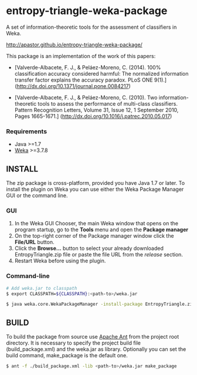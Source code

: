 # entropy-triangle-weka-package
A set of information-theoretic tools for the assessment of classifiers in Weka.

http://apastor.github.io/entropy-triangle-weka-package/

This package is an implementation of the work of this papers:

* [Valverde-Albacete, F. J., & Peláez-Moreno, C. (2014).
 100% classification accuracy considered harmful:
 The normalized information transfer factor explains the accuracy paradox.
 PLoS ONE 9(1).]
 (http://dx.doi.org/10.1371/journal.pone.0084217)

* [Valverde-Albacete, F. J., & Peláez-Moreno, C. (2010).
 Two information-theoretic tools to assess the performance of multi-class classifiers.
 Pattern Recognition Letters, Volume 31, Issue 12, 1 September 2010, Pages 1665-1671.]
 (http://dx.doi.org/10.1016/j.patrec.2010.05.017)

### Requirements
- Java >=1.7
- [Weka](http://www.cs.waikato.ac.nz/~ml/weka/) >=3.7.8

## INSTALL
The zip package is cross-platform, provided you have Java 1.7 or later.
To install the plugin on Weka you can use either the Weka Package Manager GUI or the command line.

### GUI
1. In the Weka GUI Chooser, the main Weka window that opens on the program startup, go to the **Tools** menu and open the **Package manager**
2. On the top-right corner of the Package manager window click the **File/URL** button.
3. Click the **Browse...** button to select your already downloaded EntropyTriangle.zip file or paste the file URL from the *release* section.
4. Restart Weka before using the plugin.

### Command-line
```bash
# Add weka.jar to classpath
$ export CLASSPATH=${CLASSPATH}:<path-to>/weka.jar

$ java weka.core.WekaPackageManager -install-package EntropyTriangle.zip
```

## BUILD
To build the package from source use [Apache Ant](http://ant.apache.org/) from the project root directory.
It is necessary to specify the project build file (build_package.xml) and the weka.jar as library.
Optionally you can set the build command, make_package is the default one.

```bash
$ ant -f ./build_package.xml -lib <path-to>/weka.jar make_package
```
